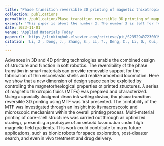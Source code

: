 ```yaml
---
title: "Phase transition reversible 3D printing of magnetic thixotropic fluid"
collection: publications
permalink: /publication/Phase transition reversible 3D printing of magnetic thixotropic fluid
excerpt: 'This paper is about the number 2. The number 3 is left for future work.'
date: 2023-11-01
venue: 'Applied Materials Today'
paperurl: 'https://linkinghub.elsevier.com/retrieve/pii/S2352940723001907'
citation: 'Li, Z., Dong, J., Zhang, S., Li, Y., Deng, C., Li, D., Cui, H., Li, Z., Song, Z., Yao, J., & Qu, J. (2023). Phase transition reversible 3D printing of magnetic thixotropic fluid. Applied Materials Today, 34, 101920. Q1. https://doi.org/10.1016/j.apmt.2023.101920
'
---
```


Advances in 3D and 4D printing technologies enable the combined design of structure and function in soft robotics. The reversibility of the phase transition in smart materials can provide removable support for the fabrication of thin viscoelastic shells and realize amoeboid locomotion. Here we show that a new dimension of design space can be exploited by controlling the magnetorheological properties of printed structures. A series of magnetic thixotropic fluids (MTFs) was prepared and characterized. Using a specially designed direct ink writing device, the phase transition reversible 3D printing using MTF was first presented. The printability of the MTF was investigated through an insight into its macroscopic and microscopic mechanism within the overall printing process. Multi-material printing of core-shell structures was carried out through an optimized strategy, presenting a prototype of amoeboid locomotion under high magnetic field gradients. This work could contribute to many future applications, such as bionic robots for space exploration, post-disaster search, and even in vivo treatment and drug delivery.
